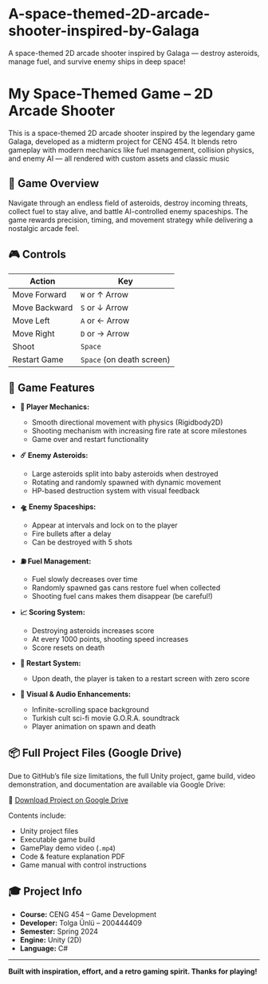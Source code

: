 # A-space-themed-2D-arcade-shooter-inspired-by-Galaga
A space-themed 2D arcade shooter inspired by Galaga — destroy asteroids, manage fuel, and survive enemy ships in deep space!
# My Space-Themed Game – 2D Arcade Shooter

This is a space-themed 2D arcade shooter inspired by the legendary game Galaga, developed as a midterm project for CENG 454. It blends retro gameplay with modern mechanics like fuel management, collision physics, and enemy AI — all rendered with custom assets and classic music

## 🚀 Game Overview

Navigate through an endless field of asteroids, destroy incoming threats, collect fuel to stay alive, and battle AI-controlled enemy spaceships. The game rewards precision, timing, and movement strategy while delivering a nostalgic arcade feel.

## 🎮 Controls

| Action        | Key           |
|---------------|----------------|
| Move Forward  | `W` or ↑ Arrow |
| Move Backward | `S` or ↓ Arrow |
| Move Left     | `A` or ← Arrow |
| Move Right    | `D` or → Arrow |
| Shoot         | `Space`        |
| Restart Game  | `Space` (on death screen) |

## 🔧 Game Features

- **🎯 Player Mechanics:**
  - Smooth directional movement with physics (Rigidbody2D)
  - Shooting mechanism with increasing fire rate at score milestones
  - Game over and restart functionality

- **☄️ Enemy Asteroids:**
  - Large asteroids split into baby asteroids when destroyed
  - Rotating and randomly spawned with dynamic movement
  - HP-based destruction system with visual feedback

- **🛸 Enemy Spaceships:**
  - Appear at intervals and lock on to the player
  - Fire bullets after a delay
  - Can be destroyed with 5 shots

- **⛽ Fuel Management:**
  - Fuel slowly decreases over time
  - Randomly spawned gas cans restore fuel when collected
  - Shooting fuel cans makes them disappear (be careful!)

- **📈 Scoring System:**
  - Destroying asteroids increases score
  - At every 1000 points, shooting speed increases
  - Score resets on death

- **🔁 Restart System:**
  - Upon death, the player is taken to a restart screen with zero score

- **🎨 Visual & Audio Enhancements:**
  - Infinite-scrolling space background
  - Turkish cult sci-fi movie G.O.R.A. soundtrack
  - Player animation on spawn and death

## 📦 Full Project Files (Google Drive)

Due to GitHub’s file size limitations, the full Unity project, game build, video demonstration, and documentation are available via Google Drive:

🔗 [Download Project on Google Drive](https://drive.google.com/drive/folders/1DRr3vl2Rh23WWsRKlNCtJezqVhveczke?usp=sharing)

Contents include:
- Unity project files  
- Executable game build  
- GamePlay demo video (`.mp4`)  
- Code & feature explanation PDF  
- Game manual with control instructions  

## 🎓 Project Info

- **Course:** CENG 454 – Game Development  
- **Developer:** Tolga Ünlü – 200444409  
- **Semester:** Spring 2024  
- **Engine:** Unity (2D)  
- **Language:** C#  

---

**Built with inspiration, effort, and a retro gaming spirit. Thanks for playing!**

